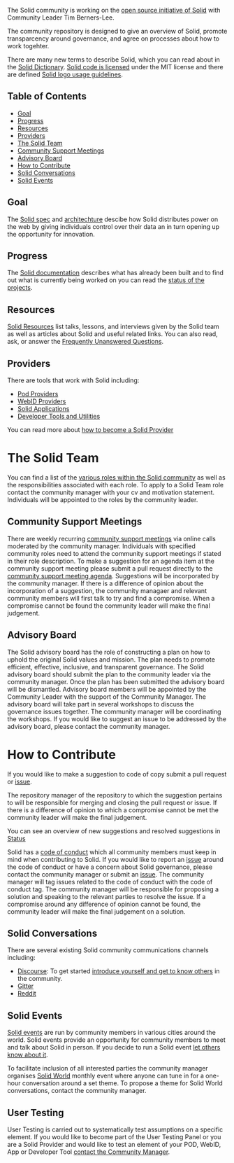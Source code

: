 The Solid community is working on the [open source initiative of Solid](https://github.com/solid) with Community Leader Tim Berners-Lee.

The community repository is designed to give an overview of Solid, promote transparcency around governance, and agree on processes about how to work togehter.

There are many new terms to describe Solid, which you can read about in the [Solid Dictionary](https://github.com/solid/community/blob/master/solid-dictionary.md). [Solid code is licensed](licence.md) under the MIT license and there are defined [Solid logo usage guidelines](https://github.com/solid/community/blob/master/solid-logo-usage-guidelines.md).

## Table of Contents
 * [Goal](##goal)
 * [Progress](##progress)
 * [Resources](##resources)
 * [Providers](##providers)
 * [The Solid Team](#the-solid-team)
 * [Community Support Meetings](##community-support-meetings)
 * [Advisory Board](##advisory-board)
 * [How to Contribute](#how-to-contribute)
 * [Solid Conversations](##solid-conversations)
 * [Solid Events](##solid-events)

## Goal
The [Solid spec](https://github.com/solid/solid-spec) and [architechture](https://github.com/solid/solid-architecture) descibe how Solid distributes power on the web by giving individuals control over their data an in turn opening up the opportunity for innovation.

## Progress  
The [Solid documentation](https://github.com/solid/community/blob/master/documentation.md) describes what has already been built and to find out what is currently being worked on you can read the [status of the projects](https://github.com/orgs/solid/projects).

## Resources
[Solid Resources](https://github.com/solid/community/blob/master/solid-resources.md) list talks, lessons, and interviews given by the Solid team as well as articles about Solid and useful related links. You can also read, ask, or answer the [Frequently Unanswered Questions](https://github.com/solid/community/blob/master/frequently-unanswered-questions.md).

## Providers
There are tools that work with Solid including:
* [Pod Providers](pod-providers.md)
* [WebID Providers](webid-providers.md)
* [Solid Applications](solid-apps.md)
* [Developer Tools and Utilities](developer-tools.md)

You can read more about [how to become a Solid Provider](https://github.com/solid/community/blob/master/becoming-a-solid-provider.md)

# The Solid Team
You can find a list of the [various roles within the Solid community](community-roles.md) as well as the responsibilities associated with each role. To apply to a Solid Team role contact the community manager with your cv and motivation statement. Individuals will be appointed to the roles by the community leader.

## Community Support Meetings
There are weekly recurring [community support meetings](https://github.com/solid/community/blob/master/community-support-agenda-and-minutes.md) via online calls moderated by the community manager. Individuals with specified community roles need to attend the community support meetings if stated in their role description. To make a suggestion for an agenda item at the community support meeting please submit a pull request directly to the [community support meeting agenda](https://github.com/solid/community/blob/master/community-support-agenda-and-minutes.md). Suggestions will be incorporated by the community manager. If there is a difference of opinion about the incorporation of a suggestion, the community managaer and relevant community members will first talk to try and find a compromise. When a compromise cannot be found the community leader will make the final judgement.

## Advisory Board
The Solid advisory board has the role of constructing a plan on how to uphold the original Solid values and mission. The plan needs to promote efficient, effective, inclusive, and transparent governance. The Solid advisory board should submit the plan to the community leader via the community manager. Once the plan has been submitted the advisory board will be dismantled. Advisory board members will be appointed by the Community Leader with the support of the Community Manager. The advisory board will take part in several workshops to discuss the governance issues together. The community manager will be coordinating the workshops. If you would like to suggest an issue to be addressed by the advisory board, please contact the community manager.

# How to Contribute
If you would like to make a suggestion to code of copy submit a pull request or [issue](https://github.com/solid/community/tree/master/.github/ISSUE_TEMPLATE).


The repository manager of the repository to which the suggestion pertains to will be responsible for merging and closing the pull request or issue. If there is a difference of opinion to which a compromise cannot be met the community leader will make the final judgement.

You can see an overview of new suggestions and resolved suggestions in [Status](https://github.com/solid/community/blob/master/status.md)

Solid has a [code of conduct](code-of-conduct.md) which all community members must keep in mind when contributing to Solid. If you would like to report an [issue](https://github.com/solid/community/tree/master/.github/ISSUE_TEMPLATE) around the code of conduct or have a concern about Solid governance, please contact the community manager or submit an [issue](https://github.com/solid/community/tree/master/.github/ISSUE_TEMPLATE). The community manager will tag issues related to the code of conduct with the code of conduct tag. The community manager will be responsible for proposing a solution and speaking to the relevant parties to resolve the issue. If a compromise around any difference of opinion cannot be found, the community leader will make the final judgement on a solution.

## Solid Conversations
There are several existing Solid community communications channels including:

  * [Discourse](https://forum.solidproject.org/): To get started [introduce yourself and get to know others](https://forum.solidproject.org/t/welcome-to-the-solid-forum-please-introduce-yourself-here-great-to-have-you-on-board/440/20) in the community.
  * [Gitter](https://gitter.im/solid/chat)
  * [Reddit](https://www.reddit.com/r/SOLID/submit)

## Solid Events
[Solid events](solid-events.md) are run by community members in various cities around the world. Solid events provide an opportunity for community members to meet and talk about Solid in person. If you decide to run a Solid event [let others know about it](solid-events.md).

To facilitate inclusion of all interested parties the community manager organises [Solid World](https://www.eventbrite.com/e/solid-world-tickets-53692744444?aff=erellivmlt) monthly event where anyone can tune in for a one-hour conversation around a set theme. To propose a theme for Solid World conversations, contact the community manager.

## User Testing
User Testing is carried out to systematically test assumptions on a specific element. If you would like to become part of the User Testing Panel or you are a Solid Provider and would like to test an element of your POD, WebID, App or Developer Tool [contact the Community Manager](https://github.com/solid/community/blob/master/community-roles.md).
